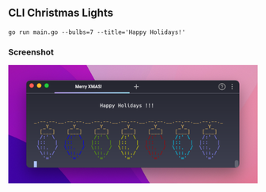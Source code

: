 ## CLI Christmas Lights

```
go run main.go --bulbs=7 --title='Happy Holidays!'
```

### Screenshot

![Screenshot](/screenshot.png?raw=true "CLI Screenshot")